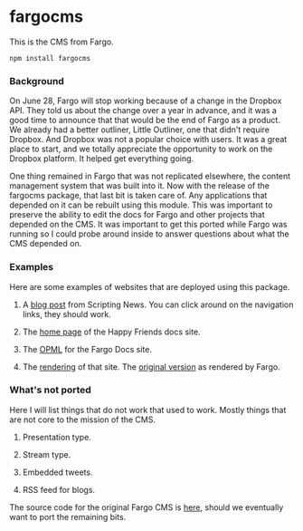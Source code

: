 # fargocms

This is the CMS from Fargo.

`npm install fargocms`

### Background

On June 28, Fargo will stop working because of a change in the Dropbox API. They told us about the change over a year in advance, and it was a good time to announce that that would be the end of Fargo as a product. We already had a better outliner, Little Outliner, one that didn't require Dropbox. And Dropbox was not a popular choice with users. It was a great place to start, and we totally appreciate the opportunity to work on the Dropbox platform. It helped get everything going.

One thing remained in Fargo that was not replicated elsewhere, the content management system that was built into it. Now with the release of the fargocms package, that last bit is taken care of. Any applications that depended on it can be rebuilt using this module. This was important to preserve the ability to edit the docs for Fargo and other projects that depended on the CMS. It was important to get this ported while Fargo was running so I could probe around inside to answer questions about what the CMS depended on. 

### Examples

Here are some examples of websites that are deployed using this package.

1. A <a href="http://fargocms.com/dave/2013/12/08/theIndianaJonesMethod.html">blog post</a> from Scripting News. You can click around on the navigation links, they should work. 

2. The <a href="http://fargocms.com/happy/">home page</a> of the Happy Friends docs site. 

3. The <a href="http://storage.littleoutliner.com/users/davewiner/electric/fargoDocs.opml">OPML</a> for the Fargo Docs site. 

4. The <a href="http://fargocms.com/docs/">rendering</a> of that site. The <a href="http://fargo.io/docs/">original version</a> as rendered by Fargo.

### What's not ported

Here I will list things that do not work that used to work. Mostly things that are not core to the mission of the CMS.

1. Presentation type.

2. Stream type.

2. Embedded tweets.

3. RSS feed for blogs.

The source code for the original Fargo CMS is <a href="https://github.com/scripting/fargocms/tree/master/originalcode">here</a>, should we eventually want to port the remaining bits. 

